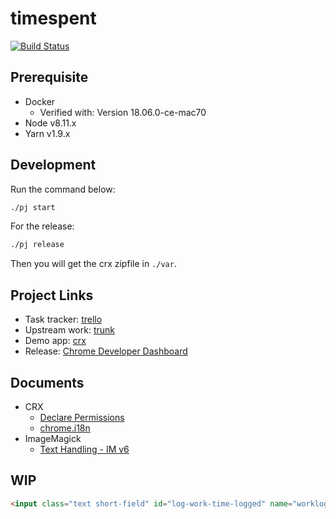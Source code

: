 # timespent

[![Build Status](https://travis-ci.org/announce/timespent.svg?branch=master)](https://travis-ci.org/announce/timespent)

## Prerequisite

* Docker
  * Verified with: Version 18.06.0-ce-mac70
* Node v8.11.x
* Yarn v1.9.x

## Development

Run the command below:

```bash
./pj start
```

For the release:

```bash
./pj release
```

Then you will get the crx zipfile in `./var`.

## Project Links

* Task tracker: [trello](https://trello.com/c/WGVCIKVj/32-app-implementation)
* Upstream work: [trunk](https://github.com/announce/timespent/compare/master...ymkjp:master)
* Demo app: [crx](https://chrome.google.com/webstore/detail/timespent/plbhlfecmbmkphfgcpoijlidjapddidj?utm_source=github)
* Release: [Chrome Developer Dashboard](https://chrome.google.com/webstore/developer/dashboard)

## Documents

* CRX
  * [Declare Permissions](https://developer.chrome.com/extensions/declare_permissions)
  * [chrome\.i18n](https://developer.chrome.com/extensions/i18n)
* ImageMagick
  * [Text Handling \- IM v6](http://www.imagemagick.org/Usage/text/#label_bestfit)

## WIP

```html
<input class="text short-field" id="log-work-time-logged" name="worklog_timeLogged" type="text" value="">
```

